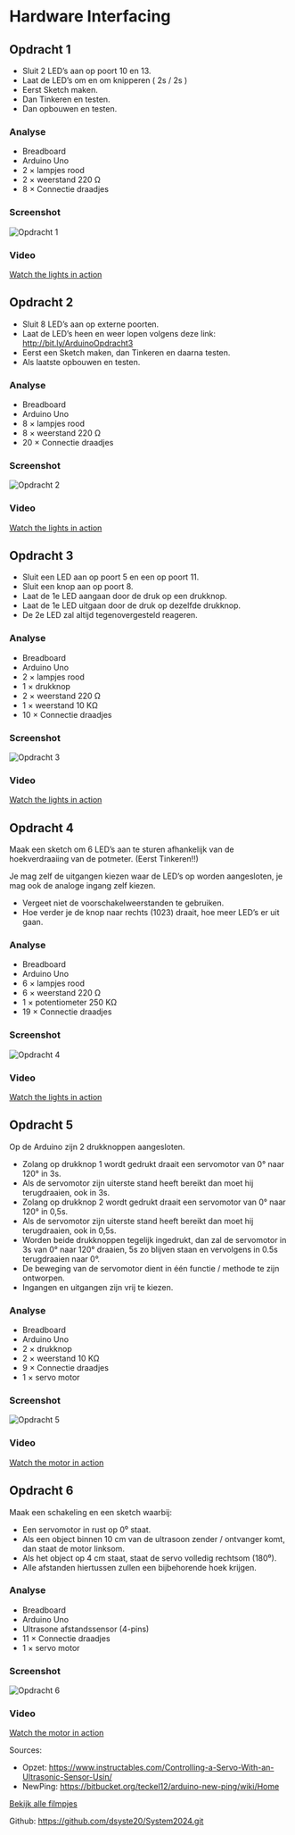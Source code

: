# Hardware Interfacing
## Opdracht 1
- Sluit 2 LED’s aan op poort 10 en 13.
- Laat de LED’s om en om knipperen ( 2s / 2s ) 
- Eerst Sketch maken.
- Dan Tinkeren en testen. 
- Dan opbouwen en testen.

### Analyse
- Breadboard
- Arduino Uno
- 2 × lampjes rood
- 2 × weerstand 220 &#937;
- 8 × Connectie draadjes

### Screenshot
![Opdracht 1](images/HI_Opdracht1.png)

### Video
[Watch the lights in action](https://drive.google.com/file/d/1_OCjr27sfI1AORYTMdb1KNq0bK0ZVrU2/view?usp=sharing)

## Opdracht 2
- Sluit 8 LED’s aan op externe poorten.
- Laat de LED’s heen en weer lopen volgens deze link: http://bit.ly/ArduinoOpdracht3
- Eerst een Sketch maken, dan Tinkeren en daarna testen.
- Als laatste opbouwen en testen. 

### Analyse
- Breadboard
- Arduino Uno
- 8 × lampjes rood
- 8 × weerstand 220 &#937; 
- 20 × Connectie draadjes

### Screenshot
![Opdracht 2](images/HI_Opdracht2.png)

### Video
[Watch the lights in action](https://drive.google.com/file/d/14uPMsJM1mo8JpzF92DStko-pnzFxj2kE/view?usp=sharing)

## Opdracht 3
- Sluit een LED aan op poort 5 en een op poort 11. 
- Sluit een knop aan op poort 8. 
- Laat de 1e LED aangaan door de druk op een drukknop. 
- Laat de 1e LED uitgaan door de druk op dezelfde drukknop. 
- De 2e LED zal altijd tegenovergesteld reageren.

### Analyse
- Breadboard
- Arduino Uno
- 2 × lampjes rood
- 1 × drukknop
- 2 × weerstand 220 &#937;
- 1 × weerstand 10 K&#937;
- 10 × Connectie draadjes

### Screenshot
![Opdracht 3](images/HI_Opdracht3.png)

### Video
[Watch the lights in action](https://drive.google.com/file/d/1qpbXaGsZzz5JuwW4bawIBb56GxcNYYaC/view?usp=sharing)

## Opdracht 4
Maak een sketch om 6 LED’s aan te sturen afhankelijk van de 
hoekverdraaiing van de potmeter. (Eerst Tinkeren!!)

Je mag zelf de uitgangen kiezen waar de LED’s op worden aangesloten, 
je mag ook de analoge ingang zelf kiezen. 

- Vergeet niet de voorschakelweerstanden te gebruiken. 
- Hoe verder je de knop naar rechts (1023) draait, 
  hoe meer LED’s er uit gaan.

### Analyse
- Breadboard
- Arduino Uno
- 6 × lampjes rood
- 6 × weerstand 220 &#937;
- 1 × potentiometer 250 K&#937;
- 19 × Connectie draadjes

### Screenshot
![Opdracht 4](images/HI_Opdracht4.png)

### Video
[Watch the lights in action](https://drive.google.com/file/d/1cx3sWYz1wUCIyqnsXiN3122VU-KMwSQF/view?usp=sharing)

## Opdracht 5
Op de Arduino zijn 2 drukknoppen aangesloten. 
- Zolang op drukknop 1 wordt gedrukt draait een servomotor van 0° naar 120° in 3s. 
- Als de servomotor zijn uiterste stand heeft bereikt dan moet hij terugdraaien, ook in 3s. 
- Zolang op drukknop 2 wordt gedrukt draait een servomotor van 0° naar 120° in 0,5s.  
- Als de servomotor zijn uiterste stand heeft bereikt dan moet hij terugdraaien, ook in 0,5s. 
- Worden beide drukknoppen tegelijk ingedrukt, dan zal de servomotor in 3s van 0° naar 120° draaien, 
5s zo blijven staan en vervolgens in 0.5s terugdraaien naar 0°. 
- De beweging van de servomotor dient in één functie / methode te zijn ontworpen. 
- Ingangen en uitgangen zijn vrij te kiezen. 

### Analyse
- Breadboard
- Arduino Uno
- 2 × drukknop
- 2 × weerstand 10 K&#937;
- 9 × Connectie draadjes
- 1 × servo motor

### Screenshot
![Opdracht 5](images/HI_Opdracht5.png)

### Video
[Watch the motor in action](https://drive.google.com/file/d/1VK5yiW7jjpMgkDyAgyp0vdXB88dRVKZn/view?usp=sharing)

## Opdracht 6
Maak een schakeling en een sketch waarbij: 
- Een servomotor in rust op 0⁰ staat. 
- Als een object binnen 10 cm van de ultrasoon zender / ontvanger komt, 
dan staat de motor linksom. 
- Als het object op 4 cm staat, staat de servo volledig rechtsom (180⁰). 
- Alle afstanden hiertussen zullen een bijbehorende hoek krijgen.

### Analyse
- Breadboard
- Arduino Uno
- Ultrasone afstandssensor (4-pins)
- 11 × Connectie draadjes
- 1 × servo motor

### Screenshot
![Opdracht 6](images/HI_Opdracht6.png)

### Video
[Watch the motor in action](https://drive.google.com/file/d/1B4H8LVP_OZJKNtWh2OGSfFa8ZDjVKgGR/view?usp=sharing)

Sources: <br>
- Opzet: https://www.instructables.com/Controlling-a-Servo-With-an-Ultrasonic-Sensor-Usin/
- NewPing: https://bitbucket.org/teckel12/arduino-new-ping/wiki/Home

[Bekijk alle filmpjes](https://drive.google.com/drive/folders/17FqKY_IycCiRQR89rUC5IURbRVuX_4Xd?usp=sharing)

Github: https://github.com/dsyste20/System2024.git